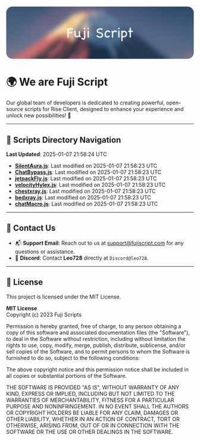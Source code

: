 ![Banner](.github/b.webp)

# 🌍 **We are Fuji Script**

Our global team of developers is dedicated to creating powerful, open-source scripts for Rise Client, designed to enhance your experience and unlock new possibilities! 🌟

---
<!-- SCRIPTS_NAVIGATION_START -->
## 📂 **Scripts Directory Navigation**

**Last Updated**: 2025-01-07 21:58:24 UTC

- **[SilentAura.js](scripts/SilentAura.js)**: Last modified on 2025-01-07 21:58:23 UTC
- **[ChatBypass.js](scripts/ChatBypass.js)**: Last modified on 2025-01-07 21:58:23 UTC
- **[jetpackFly.js](scripts/jetpackFly.js)**: Last modified on 2025-01-07 21:58:23 UTC
- **[velocityHylex.js](scripts/velocityHylex.js)**: Last modified on 2025-01-07 21:58:23 UTC
- **[chestxray.js](scripts/chestxray.js)**: Last modified on 2025-01-07 21:58:23 UTC
- **[bedxray.js](scripts/bedxray.js)**: Last modified on 2025-01-07 21:58:23 UTC
- **[chatMacro.js](scripts/chatMacro.js)**: Last modified on 2025-01-07 21:58:23 UTC

<!-- SCRIPTS_NAVIGATION_END -->

---

## 💬 **Contact Us**  
- 📬 **Support Email**: Reach out to us at [support@fujiscript.com](mailto:support@fujiscript.com) for any questions or assistance.  
- 💬 **Discord**: Contact **Leo728** directly at `Discord@leo728`.

---

## 📜 **License**

This project is licensed under the MIT License.  

**MIT License**  
Copyright (c) 2023 Fuji Scripts  

Permission is hereby granted, free of charge, to any person obtaining a copy of this software and associated documentation files (the "Software"), to deal in the Software without restriction, including without limitation the rights to use, copy, modify, merge, publish, distribute, sublicense, and/or sell copies of the Software, and to permit persons to whom the Software is furnished to do so, subject to the following conditions:  

The above copyright notice and this permission notice shall be included in all copies or substantial portions of the Software.  

THE SOFTWARE IS PROVIDED "AS IS", WITHOUT WARRANTY OF ANY KIND, EXPRESS OR IMPLIED, INCLUDING BUT NOT LIMITED TO THE WARRANTIES OF MERCHANTABILITY, FITNESS FOR A PARTICULAR PURPOSE AND NONINFRINGEMENT. IN NO EVENT SHALL THE AUTHORS OR COPYRIGHT HOLDERS BE LIABLE FOR ANY CLAIM, DAMAGES OR OTHER LIABILITY, WHETHER IN AN ACTION OF CONTRACT, TORT OR OTHERWISE, ARISING FROM, OUT OF OR IN CONNECTION WITH THE SOFTWARE OR THE USE OR OTHER DEALINGS IN THE SOFTWARE.  
